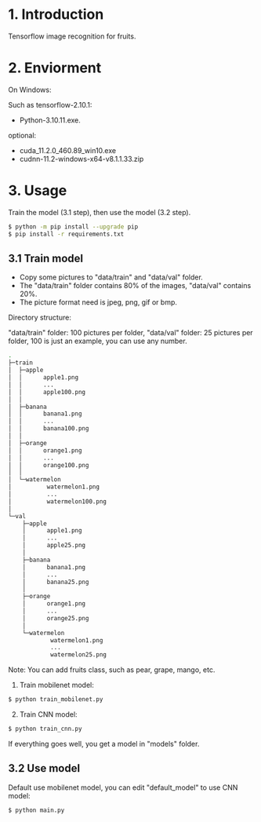 
# 1. Introduction

Tensorflow image recognition for fruits.


# 2. Enviorment

On Windows:

Such as tensorflow-2.10.1:

- Python-3.10.11.exe.

optional:

- cuda_11.2.0_460.89_win10.exe
- cudnn-11.2-windows-x64-v8.1.1.33.zip


# 3. Usage

Train the model (3.1 step), then use the model (3.2 step).

```bash
$ python -m pip install --upgrade pip
$ pip install -r requirements.txt
```


## 3.1 Train model

- Copy some pictures to "data/train" and "data/val" folder.
- The "data/train" folder contains 80% of the images, "data/val" contains 20%.
- The picture format need is jpeg, png, gif or bmp.

Directory structure:

"data/train" folder: 100 pictures per folder, "data/val" folder: 25 pictures per folder,
100 is just an example, you can use any number.

```bash
.
├─train
│  ├─apple
│  │      apple1.png
│  │      ...
│  │      apple100.png
│  │
│  ├─banana
│  │      banana1.png
│  │      ...
│  │      banana100.png
│  │
│  ├─orange
│  │      orange1.png
│  │      ...
│  │      orange100.png
│  │
│  └─watermelon
│          watermelon1.png
│          ...
│          watermelon100.png
│
└─val
    ├─apple
    │      apple1.png
    │      ...
    │      apple25.png
    │
    ├─banana
    │      banana1.png
    │      ...
    │      banana25.png
    │
    ├─orange
    │      orange1.png
    │      ...
    │      orange25.png
    │
    └─watermelon
            watermelon1.png
            ...
            watermelon25.png
```

Note: You can add fruits class, such as pear, grape, mango, etc.

1. Train mobilenet model:

```bash
$ python train_mobilenet.py
```

2. Train CNN model:

```bash
$ python train_cnn.py
```

If everything goes well, you get a model in "models" folder.


## 3.2 Use model

Default use mobilenet model, you can edit "default_model" to use CNN model:

```bash
$ python main.py
```
